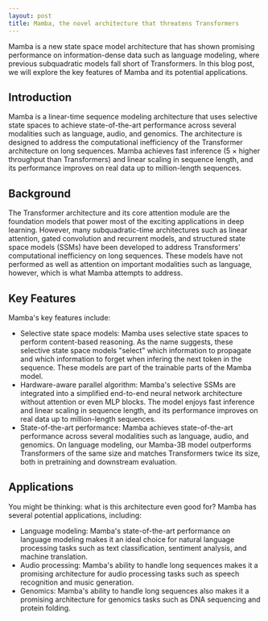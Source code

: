 ```yaml
---
layout: post
title: Mamba, the novel architecture that threatens Transformers
---
```


Mamba is a new state space model architecture that has shown promising performance on information-dense data such as language modeling, where previous subquadratic models fall short of Transformers. In this blog post, we will explore the key features of Mamba and its potential applications.

## Introduction
Mamba is a linear-time sequence modeling architecture that uses selective state spaces to achieve state-of-the-art performance across several modalities such as language, audio, and genomics. The architecture is designed to address the computational inefficiency of the Transformer architecture on long sequences. Mamba achieves fast inference (5 × higher throughput than Transformers) and linear scaling in sequence length, and its performance improves on real data up to million-length sequences.

## Background
The Transformer architecture and its core attention module are the foundation models that power most of the exciting applications in deep learning. However, many subquadratic-time architectures such as linear attention, gated convolution and recurrent models, and structured state space models (SSMs) have been developed to address Transformers' computational inefficiency on long sequences. These models have not performed as well as attention on important modalities such as language, however, which is what Mamba attempts to address.

## Key Features
Mamba's key features include:
- Selective state space models: Mamba uses selective state spaces to perform content-based reasoning. As the name suggests, these selective state space models "select" which information to propagate and which information to forget when infering the next token in the sequence. These models are part of the trainable parts of the Mamba model.
- Hardware-aware parallel algorithm: Mamba's selective SSMs are integrated into a simplified end-to-end neural network architecture without attention or even MLP blocks. The model enjoys fast inference and linear scaling in sequence length, and its performance improves on real data up to million-length sequences. 
- State-of-the-art performance: Mamba achieves state-of-the-art performance across several modalities such as language, audio, and genomics. On language modeling, our Mamba-3B model outperforms Transformers of the same size and matches Transformers twice its size, both in pretraining and downstream evaluation.

## Applications
You might be thinking: what is this architecture even good for? Mamba has several potential applications, including:
- Language modeling: Mamba's state-of-the-art performance on language modeling makes it an ideal choice for natural language processing tasks such as text classification, sentiment analysis, and machine translation.
- Audio processing: Mamba's ability to handle long sequences makes it a promising architecture for audio processing tasks such as speech recognition and music generation.
- Genomics: Mamba's ability to handle long sequences also makes it a promising architecture for genomics tasks such as DNA sequencing and protein folding.
